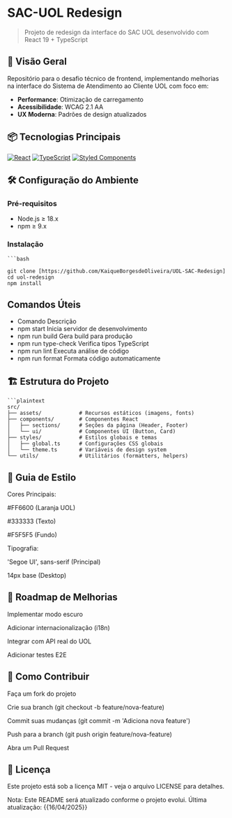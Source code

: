 # SAC-UOL Redesign

> Projeto de redesign da interface do SAC UOL desenvolvido com React 19 + TypeScript

## 🚀 Visão Geral
  Repositório para o desafio técnico de frontend, implementando melhorias na interface do Sistema de Atendimento ao Cliente UOL com foco em:
  - **Performance**: Otimização de carregamento
  - **Acessibilidade**: WCAG 2.1 AA
  - **UX Moderna**: Padrões de design atualizados

## 📦 Tecnologias Principais
  [![React](https://img.shields.io/badge/React-19.1.0-blue)](https://react.dev/)
  [![TypeScript](https://img.shields.io/badge/TypeScript-4.9.5-3178C6)](https://www.typescriptlang.org/)
  [![Styled Components](https://img.shields.io/badge/Styled_Components-6.1.17-DB7093)](https://styled-components.com/)

## 🛠️ Configuração do Ambiente

  ### Pré-requisitos
  - Node.js ≥ 18.x
  - npm ≥ 9.x

### Instalação
    ```bash
    
    git clone [https://github.com/KaiqueBorgesdeOliveira/UOL-SAC-Redesign]
    cd uol-redesign
    npm install

## Comandos Úteis

   - Comando	Descrição
   - npm start	Inicia servidor de desenvolvimento
   - npm run build	Gera build para produção
   - npm run type-check	Verifica tipos TypeScript
   - npm run lint	Executa análise de código
   - npm run format	Formata código automaticamente

## 🏗️ Estrutura do Projeto
    ```plaintext
    src/
    ├── assets/            # Recursos estáticos (imagens, fonts)
    ├── components/        # Componentes React
    │   ├── sections/      # Seções da página (Header, Footer)
    │   └── ui/            # Componentes UI (Button, Card)
    ├── styles/            # Estilos globais e temas
    │   ├── global.ts      # Configurações CSS globais
    │   └── theme.ts       # Variáveis de design system
    └── utils/             # Utilitários (formatters, helpers)

## 🎨 Guia de Estilo
  Cores Principais:
  
  #FF6600 (Laranja UOL)
  
  #333333 (Texto)
  
  #F5F5F5 (Fundo)
  
  Tipografia:
  
  'Segoe UI', sans-serif (Principal)
  
  14px base (Desktop)

## 📌 Roadmap de Melhorias
  Implementar modo escuro
  
  Adicionar internacionalização (i18n)
  
  Integrar com API real do UOL
  
  Adicionar testes E2E

## 🤝 Como Contribuir
  Faça um fork do projeto
  
  Crie sua branch (git checkout -b feature/nova-feature)
  
  Commit suas mudanças (git commit -m 'Adiciona nova feature')
  
  Push para a branch (git push origin feature/nova-feature)
  
  Abra um Pull Request

## 📄 Licença
  Este projeto está sob a licença MIT - veja o arquivo LICENSE para detalhes.
  
  Nota: Este README será atualizado conforme o projeto evolui. Última atualização: {{16/04/2025}}
